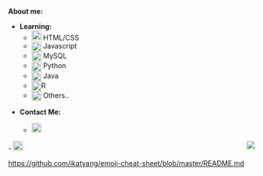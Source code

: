 **About me:** <br><div translate="no">
- **Learning:**<br>
  <ul>
    <li translate="no"><img src="https://cdn-icons-png.flaticon.com/512/732/732212.png" width="20px"> HTML/CSS</li>
    <li translate="no"><img src="https://icon-library.com/images/javascript-icon-png/javascript-icon-png-23.jpg" width="20px" align="center"> Javascript</li>
    <li translate="no"><img src="https://cdn-icons-png.flaticon.com/512/337/337953.png" width="20px" align="center"> MySQL</li>
    <li translate="no"><img src="https://cdn.iconscout.com/icon/free/png-256/python-3521655-2945099.png" width="20px" align="center"> Python</li>
    <li translate="no"><img src="https://icons-for-free.com/iconfiles/png/512/java+icon-1320167912601224138.png" width="20px" align="center"> Java</li>
    <li translate="no"><img src="https://play-lh.googleusercontent.com/UeiCnTGunCg4qcuBpFoVqG1DgJZqDsnW2CfY5lldp5ZfcQfr65yKTD53V7ug0kaV48g=w240-h480-rw" width="20px" align="center">R</li>
    <li translate="no"><img src="https://cdn-icons-png.flaticon.com/512/732/732212.png" width="20px" align="center"> Others..</li>
  </ul>
</div>





- **Contact Me:**

  - <a href="mailto:giovana.mainente@sptech.school?subject=Contato%20via%20GitHub" target="_blank" rel="noopener noreferrer" data-auth="NotApplicable" data-loopstyle="link" data-safelink="true" align="center">
    <img src="https://cdn-icons-png.flaticon.com/512/732/732223.png" style="width:20px;height:20px;">
</a>
  - <a href="https://twitter.com/Sg1ovana_?t=1XPFvUbO2T0_uL2nJMVVcg&s=08" align="center">
  <img src="https://cdn-icons-png.flaticon.com/512/733/733579.png" style="width:20px;height:20px;">
</a>

<img src="https://github-readme-stats.vercel.app/api/top-langs/?username=gih-sanchez&theme=radical&show_icons=true" align="right" style="margin-top=20vh">

https://github.com/ikatyang/emoji-cheat-sheet/blob/master/README.md


<!--
[![Anurag's GitHub stats](https://github-readme-stats.vercel.app/api?username=malauly&theme=radical&show_icons=true)](https://github.com/anuraghazra/github-readme-stats)

[![Top Langs](https://github-readme-stats.vercel.app/api/top-langs/?username=malauly&theme=radical&show_icons=true)](https://github.com/anuraghazra/github-readme-stats)
https://github.com/anuraghazra/github-readme-stats
https://github.com/anuraghazra/github-readme-stats/blob/master/themes/README.md-->
